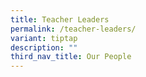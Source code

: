 ```yaml
---
title: Teacher Leaders
permalink: /teacher-leaders/
variant: tiptap
description: ""
third_nav_title: Our People
---
```


